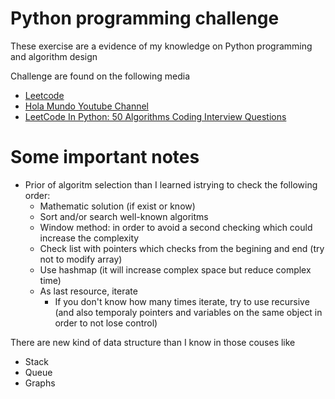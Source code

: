 Python programming challenge
===============================

These exercise are a evidence of my knowledge on Python programming and algorithm design

Challenge are found on the following media

 - [Leetcode](https://leetcode.com/)
 - [Hola Mundo Youtube Channel](https://www.youtube.com/channel/UC4FHiPgS1KXkUMx3dxBUtPg)
 - [LeetCode In Python: 50 Algorithms Coding Interview Questions](https://www.udemy.com/course/leetcode-in-python-50-algorithms-coding-interview-questions/)


 Some important notes
 ====================
 - Prior of algoritm selection than I learned istrying to check the following order:
    - Mathematic solution (if exist or know)
    - Sort and/or search well-known algoritms
    - Window method: in order to avoid a second checking which could increase the complexity
    - Check list with pointers which checks from the begining and end (try not to modify array)
    - Use hashmap (it will increase complex space but reduce complex time)
    - As last resource, iterate
      - If you don't know how many times iterate, try to use recursive (and also temporaly pointers and variables on the same object in order to not lose control)

There are new kind of data structure than I know in those couses like
- Stack
- Queue
- Graphs